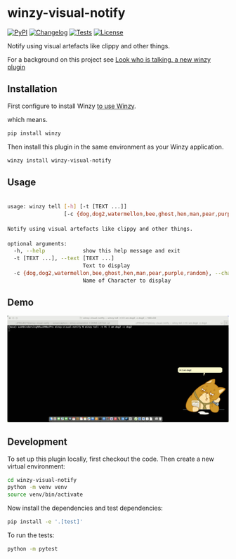 # winzy-visual-notify

[![PyPI](https://img.shields.io/pypi/v/winzy-visual-notify.svg)](https://pypi.org/project/winzy-visual-notify/)
[![Changelog](https://img.shields.io/github/v/release/sukhbinder/winzy-visual-notify?include_prereleases&label=changelog)](https://github.com/sukhbinder/winzy-visual-notify/releases)
[![Tests](https://github.com/sukhbinder/winzy-visual-notify/workflows/Test/badge.svg)](https://github.com/sukhbinder/winzy-visual-notify/actions?query=workflow%3ATest)
[![License](https://img.shields.io/badge/license-Apache%202.0-blue.svg)](https://github.com/sukhbinder/winzy-visual-notify/blob/main/LICENSE)

Notify using visual artefacts like clippy and other things.

For a background on this project see [Look who is talking. a new winzy plugin](https://sukhbinder.wordpress.com/2024/12/05/look-who-is-talking-a-new-winzy-plugin/)

## Installation

First configure to install Winzy [to use Winzy](https://github.com/sukhbinder/winzy).

which means.

```bash
pip install winzy
```

Then install this plugin in the same environment as your Winzy application.
```bash
winzy install winzy-visual-notify
```
## Usage

```bash

usage: winzy tell [-h] [-t [TEXT ...]]
                  [-c {dog,dog2,watermellon,bee,ghost,hen,man,pear,purple,random}]

Notify using visual artefacts like clippy and other things.

optional arguments:
  -h, --help            show this help message and exit
  -t [TEXT ...], --text [TEXT ...]
                        Text to display
  -c {dog,dog2,watermellon,bee,ghost,hen,man,pear,purple,random}, --character {dog,dog2,watermellon,bee,ghost,hen,man,pear,purple,random}
                        Name of Character to display

```

## Demo
![winzy tell ](https://raw.githubusercontent.com/sukhbinder/winzy-visual-notify/refs/heads/main/winzy-visual-notify-demo.gif)

## Development

To set up this plugin locally, first checkout the code. Then create a new virtual environment:
```bash
cd winzy-visual-notify
python -m venv venv
source venv/bin/activate
```
Now install the dependencies and test dependencies:
```bash
pip install -e '.[test]'
```
To run the tests:
```bash
python -m pytest
```
